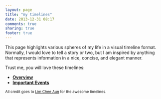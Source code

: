 ```yaml
---
layout: page
title: "my timelines"
date: 2013-12-31 08:17
comments: true
sharing: true
footer: true
---
```


This page highlights various spheres of my life in a visual timeline format.
Normally, I would love to tell a story or two, but I am inspired by anything 
that represents information in a nice, concise, and elegant manner.

Trust me, you will love these timelines:

  - **[Overview](/timeline/life.html)**
  - **[Important Events](/timeline/important_events.html)**

<small>All credit goes to [Lim Chee Aun](http://github.com/cheeaun) for the awesome timelines.</small>
